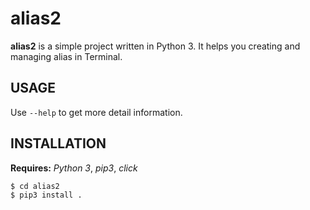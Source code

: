 # alias2
**alias2** is a simple project written in Python 3. It helps you creating and managing alias in Terminal.

## USAGE
Use `--help` to get more detail information.

## INSTALLATION
**Requires:** *Python 3*, *pip3*, *click*

```
$ cd alias2
$ pip3 install .
```
